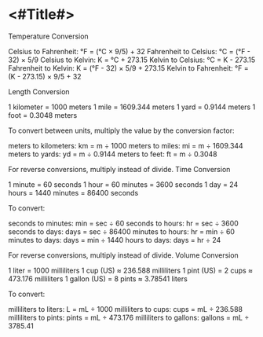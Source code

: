 #  <#Title#>

Temperature Conversion

Celsius to Fahrenheit: °F = (°C × 9/5) + 32
Fahrenheit to Celsius: °C = (°F - 32) × 5/9
Celsius to Kelvin: K = °C + 273.15
Kelvin to Celsius: °C = K - 273.15
Fahrenheit to Kelvin: K = (°F - 32) × 5/9 + 273.15
Kelvin to Fahrenheit: °F = (K - 273.15) × 9/5 + 32

Length Conversion

1 kilometer = 1000 meters
1 mile = 1609.344 meters
1 yard = 0.9144 meters
1 foot = 0.3048 meters

To convert between units, multiply the value by the conversion factor:

meters to kilometers: km = m ÷ 1000
meters to miles: mi = m ÷ 1609.344
meters to yards: yd = m ÷ 0.9144
meters to feet: ft = m ÷ 0.3048

For reverse conversions, multiply instead of divide.
Time Conversion

1 minute = 60 seconds
1 hour = 60 minutes = 3600 seconds
1 day = 24 hours = 1440 minutes = 86400 seconds

To convert:

seconds to minutes: min = sec ÷ 60
seconds to hours: hr = sec ÷ 3600
seconds to days: days = sec ÷ 86400
minutes to hours: hr = min ÷ 60
minutes to days: days = min ÷ 1440
hours to days: days = hr ÷ 24

For reverse conversions, multiply instead of divide.
Volume Conversion

1 liter = 1000 milliliters
1 cup (US) ≈ 236.588 milliliters
1 pint (US) = 2 cups ≈ 473.176 milliliters
1 gallon (US) = 8 pints ≈ 3.78541 liters

To convert:

milliliters to liters: L = mL ÷ 1000
milliliters to cups: cups = mL ÷ 236.588
milliliters to pints: pints = mL ÷ 473.176
milliliters to gallons: gallons = mL ÷ 3785.41
